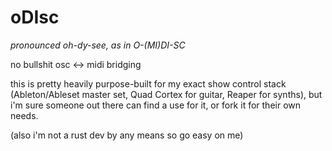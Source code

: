# oDIsc
*pronounced oh-dy-see, as in O-(MI)DI-SC*

no bullshit osc <-> midi bridging

this is pretty heavily purpose-built for my exact show control stack (Ableton/Ableset master set, Quad Cortex for guitar, Reaper for synths), but i'm sure someone out there can find a use for it, or fork it for their own needs.

(also i'm not a rust dev by any means so go easy on me)
